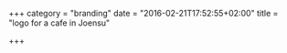 +++
category = "branding"
date = "2016-02-21T17:52:55+02:00"
title = "logo for a cafe in Joensu"

+++
